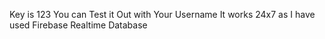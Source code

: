 Key is 123
You can Test it Out with Your Username
It works 24x7 
as I have used Firebase Realtime Database

